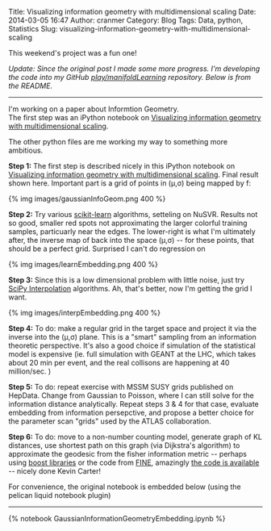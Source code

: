 Title: Visualizing information geometry with multidimensional scaling
Date: 2014-03-05 16:47
Author: cranmer
Category: Blog
Tags: Data, python, Statistics
Slug: visualizing-information-geometry-with-multidimensional-scaling


This weekend's project was a fun one!  

_Update: Since the original post I made some more progress. I'm developing the code into my GitHub [play/manifoldLearning](https://github.com/cranmer/play/tree/master/manifoldLearning) repository.  Below is from the README._

- - -

I'm working on a paper about Informtion Geometry.  
The first step was an iPython notebook on [Visualizing information geometry with multidimensional scaling](http://nbviewer.ipython.org/github/cranmer/play/blob/master/manifoldLearning/GaussianInformationGeometryEmbedding.ipynb). 

The other python files are me working my way to something more ambitious.

**Step 1:**
The first step is described nicely in this iPython notebook on [Visualizing information geometry with multidimensional scaling](http://nbviewer.ipython.org/github/cranmer/play/blob/master/manifoldLearning/GaussianInformationGeometryEmbedding.ipynb). Final result shown here. Important part is a grid of points in (μ,σ) being mapped by f:

{% img images/gaussianInfoGeom.png 400 %}

**Step 2:**
Try various [scikit-learn](http://scikit-learn.org/0.11/modules/generated/sklearn.svm.SVR.html) algorithms, setteling on NuSVR. Results not so good, smaller red spots not approximating the larger colorful training samples, particuarly near the edges. The lower-right is what I'm ultimately after, the inverse map of back into the space (μ,σ) -- for these points, that should be a perfect grid. Surprised I can't do regression on 

{% img images/learnEmbedding.png 400 %}


**Step 3:**
Since this is a low dimensional problem with little noise, just try [SciPy Interpolation](http://docs.scipy.org/doc/scipy/reference/tutorial/interpolate.html#d-interpolation-interp1d) algorithms. Ah, that's better, now I'm getting the grid I want.

{% img images/interpEmbedding.png 400 %}

**Step 4:**
To do: make a regular grid in the target space and project it via the inverse into the (μ,σ) plane.  This is a "smart" sampling from an information theoretic perspective. It's also a good choice if simulation of the statistical model is expensive (ie. full simulation with GEANT at the LHC, which takes about 20 min per event, and the real collisons are happening at 40 million/sec. )

**Step 5:**
To do: repeat exercise with MSSM SUSY grids published on HepData. Change from Gaussian to Poisson, where I can still solve for the information distance analytically. Repeat steps 3 & 4 for that case, evaluate embedding from information persepctive, and propose a better choice for the parameter scan "grids" used by the ATLAS collaboration.

**Step 6:**
To do: move to a non-number counting model, generate graph of KL distances, use shortest path on this graph (via Dijkstra's algorithm) to approximate the geodesic from the fisher information metric -- perhaps using [boost libraries](http://www.boost.org/doc/libs/1_55_0/libs/graph/doc/index.html) or the code from [FINE](http://arxiv.org/abs/0802.2050), amazingly [the code is available](http://tbayes.eecs.umich.edu/kmcarter/fine_doc) -- nicely done Kevin Carter!

For convenience, the original notebook is embedded below (using the pelican liquid notebook plugin)

- - - 

{% notebook GaussianInformationGeometryEmbedding.ipynb %}